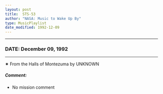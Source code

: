 ```yaml
---
layout: post
title:  STS-53
author: "NASA: Music to Wake Up By"
type: MusicPlaylist
date_modified: 1992-12-09
---
```


----
### DATE: December 09, 1992
----
✷ From the Halls of Montezuma by UNKNOWN

##### Comment:
* No mission comment
